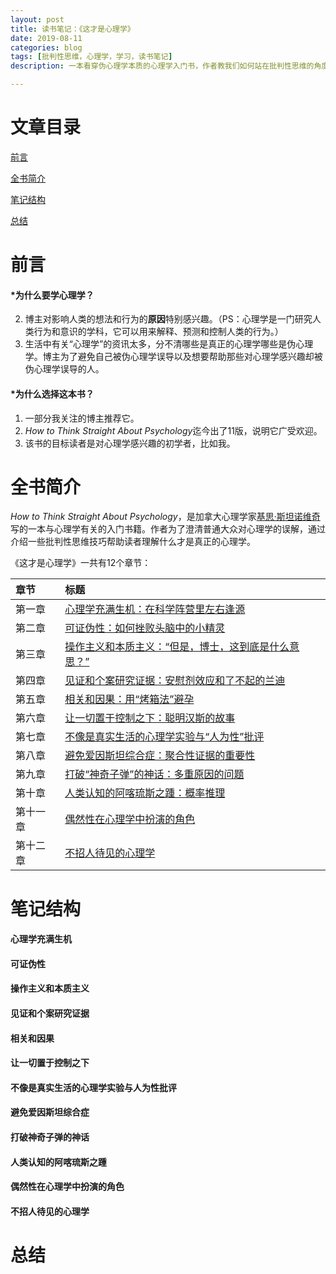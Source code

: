 ```yaml
---
layout: post
title: 读书笔记：《这才是心理学》
date: 2019-08-11
categories: blog
tags: [批判性思维，心理学，学习，读书笔记]
description: 一本看穿伪心理学本质的心理学入门书，作者教我们如何站在批判性思维的角度，以科学的态度对待心理学，彻底走出伪心理学的误区。

---
```


# 文章目录 #
[前言](#前言)

[全书简介](#全书简介)

[笔记结构](#笔记结构)

[总结](#总结)

# 前言 #
#### *为什么要学心理学？ ####

2. 博主对影响人类的想法和行为的**原因**特别感兴趣。（PS：心理学是一门研究人类行为和意识的学科，它可以用来解释、预测和控制人类的行为。）
3. 生活中有关“心理学”的资讯太多，分不清哪些是真正的心理学哪些是伪心理学。博主为了避免自己被伪心理学误导以及想要帮助那些对心理学感兴趣却被伪心理学误导的人。

#### *为什么选择这本书？ ####

1. 一部分我关注的博主推荐它。
2. *How to Think Straight About Psychology*迄今出了11版，说明它广受欢迎。
3. 该书的目标读者是对心理学感兴趣的初学者，比如我。

# 全书简介 #
*How to Think Straight About Psychology*，是加拿大心理学家[基思·斯坦诺维奇](https://en.wikipedia.org/wiki/Keith_Stanovich)写的一本与心理学有关的入门书籍。作者为了澄清普通大众对心理学的误解，通过介绍一些批判性思维技巧帮助读者理解什么才是真正的心理学。

《这才是心理学》一共有12个章节：

|章节|标题|
|:-----|:-----|
|第一章|[心理学充满生机：在科学阵营里左右逢源](####心理学充满生机)|
|第二章|[可证伪性：如何挫败头脑中的小精灵](#可证伪性)|
|第三章|[操作主义和本质主义：“但是，博士，这到底是什么意思？”](#操作主义和本质主义)|
|第四章|[见证和个案研究证据：安慰剂效应和了不起的兰迪](#见证和个案研究证据)|
|第五章|[相关和因果：用“烤箱法”避孕](#相关和因果)|
|第六章|[让一切置于控制之下：聪明汉斯的故事](#让一切置于控制之下)|
|第七章|[不像是真实生活的心理学实验与“人为性”批评](#不像是真实生活的心理学实验与人为性批评)|
|第八章|[避免爱因斯坦综合症：聚合性证据的重要性](#避免爱因斯坦综合症)|
|第九章|[打破“神奇子弹”的神话：多重原因的问题](#打破神奇子弹的神话)|
|第十章|[人类认知的阿喀琉斯之踵：概率推理](#人类认知的阿喀琉斯之踵)|
|第十一章|[偶然性在心理学中扮演的角色](#偶然性在心理学中扮演的角色)|
|第十二章|[不招人待见的心理学](#不招人待见的心理学)|


# 笔记结构 #

#### 心理学充满生机 ####

#### 可证伪性 ####

#### 操作主义和本质主义 ####

#### 见证和个案研究证据 ####

#### 相关和因果 ####

#### 让一切置于控制之下 ####

#### 不像是真实生活的心理学实验与人为性批评 ####

#### 避免爱因斯坦综合症 ####

#### 打破神奇子弹的神话 ####

#### 人类认知的阿喀琉斯之踵 ####

#### 偶然性在心理学中扮演的角色 ####

#### 不招人待见的心理学 ####

# 总结 #

